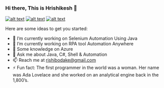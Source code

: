 ### Hi there, This is Hrishikesh 👋

<!--
**rishibodake/rishibodake** is a ✨ _special_ ✨ repository because its `README.md` (this file) appears on your GitHub profile.
-->
<!-- Please don't remove this: Grab your social icons from https://github.com/carlsednaoui/gitsocial -->

<!-- display the social media buttons in your README -->

[![alt text][1.1]][1]
[![alt text][2.1]][2]
[![alt text][3.1]][3]


<!-- links to social media icons -->
<!-- no need to change these -->

<!-- icons with padding -->

[1.1]: http://i.imgur.com/tXSoThF.png (twitter icon with padding)
[2.1]: http://i.imgur.com/P3YfQoD.png (facebook icon with padding)
[3.1]: http://i.imgur.com/0o48UoR.png (github icon with padding)

<!-- icons without padding -->

[1.2]: http://i.imgur.com/wWzX9uB.png (twitter icon without padding)
[2.2]: http://i.imgur.com/fep1WsG.png (facebook icon without padding)
[3.2]: http://i.imgur.com/9I6NRUm.png (github icon without padding)


<!-- links to your social media accounts -->
<!-- update these accordingly -->

[1]: http://www.twitter.com/rishibodake
[2]: http://www.facebook.com/rishibodake
[3]: http://www.github.com/rishibodake

<!-- Please don't remove this: Grab your social icons from https://github.com/carlsednaoui/gitsocial -->
Here are some ideas to get you started:

- 🔭 I’m currently working on Selenium Automation Using Java
- 🌱 I’m currently working on RPA tool Automation Anywhere
- 🤔 Some knowledge on Azure 
- 💬 Ask me about Java, C#, Shell & Automation
- 📫 Reach me at rishibodake@gmail.com
- ⚡ Fun fact: The first programmer in the world was a woman. Her name was Ada Lovelace and she worked on an analytical engine back in the 1,800’s.

